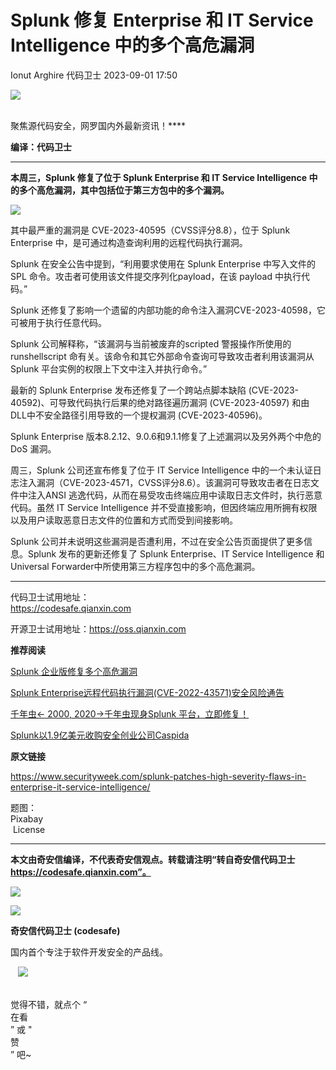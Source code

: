 #  Splunk 修复 Enterprise 和 IT Service Intelligence 中的多个高危漏洞   
Ionut Arghire  代码卫士   2023-09-01 17:50  
  
![](https://mmbiz.qpic.cn/mmbiz_gif/Az5ZsrEic9ot90z9etZLlU7OTaPOdibteeibJMMmbwc29aJlDOmUicibIRoLdcuEQjtHQ2qjVtZBt0M5eVbYoQzlHiaw/640?wx_fmt=gif "")  
  
   
聚焦源代码安全，网罗国内外最新资讯！****  
  
**编译：代码卫士**  
  
****  
**本周三，Splunk 修复了位于 Splunk Enterprise 和 IT Service Intelligence 中的多个高危漏洞，其中包括位于第三方包中的多个漏洞。**  
  
  
  
  
  
  
  
  
  
  
  
  
  
  
![](https://mmbiz.qpic.cn/mmbiz_png/oBANLWYScMTicEwuPwrvibwRcQkPj9dLNZjKnF174bLYvAybSmb1ZKBUxcBh2x9TbqtGDTGxZpTFaul1Tcr0y5iaQ/640?wx_fmt=png "")  
  
  
其中最严重的漏洞是 CVE-2023-40595（CVSS评分8.8），位于 Splunk Enterprise 中，是可通过构造查询利用的远程代码执行漏洞。  
  
Splunk 在安全公告中提到，“利用要求使用在 Splunk Enterprise 中写入文件的 SPL 命令。攻击者可使用该文件提交序列化payload，在该 payload 中执行代码。”  
  
Splunk 还修复了影响一个遗留的内部功能的命令注入漏洞CVE-2023-40598，它可被用于执行任意代码。  
  
Splunk 公司解释称，“该漏洞与当前被废弃的scripted 警报操作所使用的 runshellscript 命有关。该命令和其它外部命令查询可导致攻击者利用该漏洞从 Splunk 平台实例的权限上下文中注入并执行命令。”  
  
最新的 Splunk Enterprise 发布还修复了一个跨站点脚本缺陷 (CVE-2023-40592)、可导致代码执行后果的绝对路径遍历漏洞 (CVE-2023-40597) 和由DLL中不安全路径引用导致的一个提权漏洞 (CVE-2023-40596)。  
  
Splunk Enterprise 版本8.2.12、9.0.6和9.1.1修复了上述漏洞以及另外两个中危的 DoS 漏洞。  
  
周三，Splunk 公司还宣布修复了位于 IT Service Intelligence 中的一个未认证日志注入漏洞（CVE-2023-4571，CVSS评分8.6）。该漏洞可导致攻击者在日志文件中注入ANSI 逃逸代码，从而在易受攻击终端应用中读取日志文件时，执行恶意代码。虽然 IT Service Intelligence 并不受直接影响，但因终端应用所拥有权限以及用户读取恶意日志文件的位置和方式而受到间接影响。  
  
Splunk 公司并未说明这些漏洞是否遭利用，不过在安全公告页面提供了更多信息。Splunk 发布的更新还修复了 Splunk Enterprise、IT Service Intelligence 和 Universal Forwarder中所使用第三方程序包中的多个高危漏洞。  
  
****  
代码卫士试用地址：  
https://codesafe.qianxin.com  
  
开源卫士试用地址：https://oss.qianxin.com  
  
  
  
  
  
  
  
  
  
  
  
  
**推荐阅读**  
  
[Splunk 企业版修复多个高危漏洞](http://mp.weixin.qq.com/s?__biz=MzI2NTg4OTc5Nw==&mid=2247516660&idx=3&sn=50c590fbcde8660028cb962e1ee37397&chksm=ea94b09edde33988842895577616f04e287bb0a7c46caf92527cd2429f348583f32f77e7c6c9&scene=21#wechat_redirect)  
  
  
[Splunk Enterprise远程代码执行漏洞(CVE-2022-43571)安全风险通告](http://mp.weixin.qq.com/s?__biz=MzI2NTg4OTc5Nw==&mid=2247515098&idx=1&sn=7b7050c4fa7d69ee3c61c18f54cbdfeb&chksm=ea948ab0dde303a63d8d84545dc9f8613de167d1120716524c2a2990810c3dc4e62d883ae136&scene=21#wechat_redirect)  
  
  
[千年虫← 2000, 2020→千年虫现身Splunk 平台，立即修复！](http://mp.weixin.qq.com/s?__biz=MzI2NTg4OTc5Nw==&mid=2247491676&idx=2&sn=a8b1e588f51a6358298cde5d66b062fc&chksm=ea94d136dde358203977f1fbb7a4d8cb81e5223e487c15160e6b6f1911e500bf0aaee906971a&scene=21#wechat_redirect)  
  
  
[Splunk以1.9亿美元收购安全创业公司Caspida](http://mp.weixin.qq.com/s?__biz=MzI2NTg4OTc5Nw==&mid=2247485927&idx=6&sn=d7271606cbb72b8156979be7e0b3a7a5&chksm=ea97388ddde0b19b07445ce51dfe239812937fc94595f82a909584dc8ec0906acd4d6f76e1da&scene=21#wechat_redirect)  
  
  
  
  
**原文链接**  
  
https://www.securityweek.com/splunk-patches-high-severity-flaws-in-enterprise-it-service-intelligence/  
  
  
题图：  
Pixabay  
 License  
  
****  
**本文由奇安信编译，不代表奇安信观点。转载请注明“转自奇安信代码卫士 https://codesafe.qianxin.com”。**  
  
  
  
  
![](https://mmbiz.qpic.cn/mmbiz_jpg/oBANLWYScMSf7nNLWrJL6dkJp7RB8Kl4zxU9ibnQjuvo4VoZ5ic9Q91K3WshWzqEybcroVEOQpgYfx1uYgwJhlFQ/640?wx_fmt=jpeg "")  
  
![](https://mmbiz.qpic.cn/mmbiz_jpg/oBANLWYScMSN5sfviaCuvYQccJZlrr64sRlvcbdWjDic9mPQ8mBBFDCKP6VibiaNE1kDVuoIOiaIVRoTjSsSftGC8gw/640?wx_fmt=jpeg "")  
  
**奇安信代码卫士 (codesafe)**  
  
国内首个专注于软件开发安全的产品线。  
  
   ![](https://mmbiz.qpic.cn/mmbiz_gif/oBANLWYScMQ5iciaeKS21icDIWSVd0M9zEhicFK0rbCJOrgpc09iaH6nvqvsIdckDfxH2K4tu9CvPJgSf7XhGHJwVyQ/640?wx_fmt=gif "")  
  
   
觉得不错，就点个 “  
在看  
” 或 "  
赞  
” 吧~  
  
